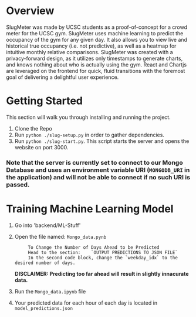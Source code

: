 # Overview

SlugMeter was made by UCSC students as a proof-of-concept for a crowd meter for the UCSC gym. SlugMeter uses machine learning to predict the occupancy of the gym for any given day. It also allows you to view live and historical true occupancy (i.e. not predictive), as well as a heatmap for intuitive monthly relative comparisons. SlugMeter was created with a privacy-forward design, as it utilizes only timestamps to generate charts, and knows nothing about who is actually using the gym. React and Chartjs are leveraged on the frontend for quick, fluid transitions with the foremost goal of delivering a delightful user experience.


# Getting Started

This section will walk you through installing and running the project.

1. Clone the Repo
2. Run `python ./slug-setup.py` in order to gather dependencies.
3. Run `python ./slug-start.py`. This script starts the server and opens the website on port 3000.

### **Note that the server is currently set to connect to our Mongo Database and uses an environment variable URI (`MONGODB_URI` in the application) and will not be able to connect if no such URI is passed.**

# Training Machine Learning Model
1) Go into 'backend/ML-Stuff' 
2) Open the file named: `Mongo_data.pynb`

            To Change the Number of Days Ahead to be Predicted
            Head to the section:    `OUTPUT PREDICTIONS TO JSON FILE`
            In the second code block, change the `weekday_idx` to the desired number of days. 
    **DISCLAIMER: Predicting too far ahead will result in slightly innacurate data.**
3) Run the `Mongo_data.ipynb` file
4) Your predicted data for each hour of each day is located in `model_predictions.json`

